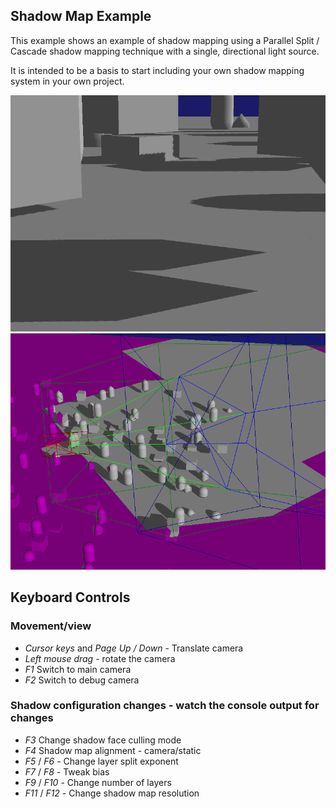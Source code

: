 Shadow Map Example
------------------

This example shows an example of shadow mapping using a Parallel Split /
Cascade shadow mapping technique with a single, directional light source.

It is intended to be a basis to start including your own shadow mapping system
in your own project.

![Shadows](shadows1.png)
![Shadow Debug Camera](shadows2.png)

Keyboard Controls
-----------------

### Movement/view

* *Cursor keys* and *Page Up / Down* - Translate camera
* *Left mouse drag* - rotate the camera
* *F1* Switch to main camera
* *F2* Switch to debug camera

### Shadow configuration changes - watch the console output for changes

* *F3* Change shadow face culling mode
* *F4* Shadow map alignment - camera/static
* *F5* / *F6* - Change layer split exponent
* *F7* / *F8* - Tweak bias
* *F9* / *F10* - Change number of layers
* *F11* / *F12* - Change shadow map resolution
